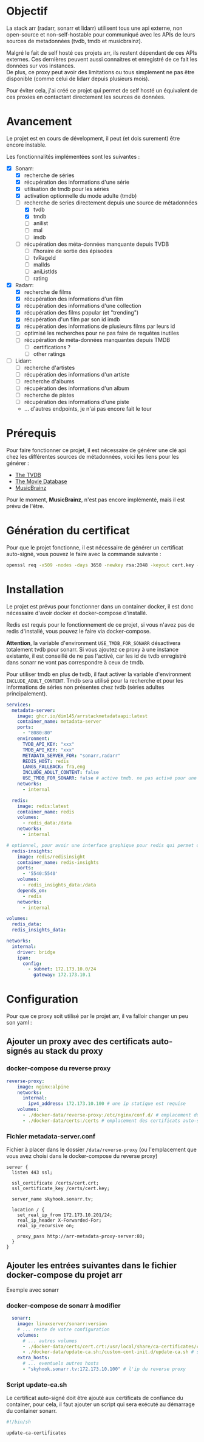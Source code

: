 # Objectif
La stack arr (radarr, sonarr et lidarr) utilisent tous une api externe, non open-source et non-self-hostable
pour communiqué avec les APIs de leurs sources de metadonnées (tvdb, tmdb et musicbrainz).

Malgré le fait de self hosté ces projets arr, ils restent dépendant de ces APIs externes. Ces dernières peuvent aussi connaitres et enregistré de ce fait les données sur vos instances.  
De plus, ce proxy peut avoir des limitations ou tous simplement ne pas être disponible (comme celui de lidarr depuis plusieurs mois).

Pour éviter cela, j'ai créé ce projet qui permet de self hosté un équivalent de ces proxies en contactant directement les sources de données.

# Avancement
Le projet est en cours de dévelopment, il peut (et dois surement) être encore instable.

Les fonctionnalités implémentées sont les suivantes :
- [x] Sonarr:
  - [x] recherche de séries
  - [x] récupération des informations d'une série
  - [x] utilisation de tmdb pour les séries
  - [x] activation optionnelle du mode adulte (tmdb)
  - [ ] recherche de series directement depuis une source de métadonnées
    - [x] tvdb
    - [x] tmdb
    - [ ] anilist
    - [ ] mal
    - [ ] imdb
  - [ ] récupération des méta-données manquante depuis TVDB
    - [ ] l'horaire de sortie des épisodes
    - [ ] tvRageId
    - [ ] malIds
    - [ ] aniListIds
    - [ ] rating
- [x] Radarr:
  - [x] recherche de films
  - [x] récupération des informations d'un film
  - [x] récupération des informations d'une collection
  - [x] récupération des films popular (et "trending")
  - [x] récupération d'un film par son id imdb
  - [x] récupération des informations de plusieurs films par leurs id
  - [ ] optimisé les recherches pour ne pas faire de requêtes inutiles
  - [ ] récupération de méta-données manquantes depuis TMDB
    - [ ] certifications ?
    - [ ] other ratings 
- [ ] Lidarr:
  - [ ] recherche d'artistes
  - [ ] récupération des informations d'un artiste
  - [ ] recherche d'albums
  - [ ] récupération des informations d'un album
  - [ ] recherche de pistes
  - [ ] récupération des informations d'une piste
  - ... d'autres endpoints, je n'ai pas encore fait le tour

# Prérequis
Pour faire fonctionner ce projet, il est nécessaire de générer une clé api chez les différentes sources de 
métadonnées, voici les liens pour les générer :
- [The TVDB](https://thetvdb.com/api-information)
- [The Movie Database](https://developers.themoviedb.org/3/getting-started/introduction)
- [MusicBrainz](https://musicbrainz.org/doc/Development/XML_Web_Service/Version_2)

Pour le moment, **MusicBrainz**, n'est pas encore implémenté, mais il est prévu de l'être.

# Génération du certificat
Pour que le projet fonctionne, il est nécessaire de générer un certificat auto-signé, vous pouvez le faire avec la commande suivante :

```bash
openssl req -x509 -nodes -days 3650 -newkey rsa:2048 -keyout cert.key -out cert.crt -subj "/C=FR/ST=France/L=Paris/O=MyCompany/CN=skyhook.sonarr.tv"
```

# Installation
Le projet est prévus pour fonctionner dans un container docker, il est donc nécessaire d'avoir docker et docker-compose d'installé.

Redis est requis pour le fonctionnement de ce projet, si vous n'avez pas de redis d'installé, vous pouvez le faire via docker-compose.

**Attention**, la variable d'environment `USE_TMDB_FOR_SONARR` désactivera totalement tvdb pour sonarr.
Si vous ajoutez ce proxy à une instance existante, il est conseillé de ne pas l'activé, car les id de tvdb enregistré dans sonarr ne vont pas correspondre à ceux de tmdb.

Pour utiliser tmdb en plus de tvdb, il faut activer la variable d'environment `INCLUDE_ADULT_CONTENT`. 
Tmdb sera utilisé pour la recherche et pour les informations de séries non présentes chez tvdb (séries adultes principalement).

```yaml
services:
  metadata-server:
    image: ghcr.io/dim145/arrstackmetadataapi:latest
    container_name: metadata-server
    ports:
      - "8080:80"
    environment:
      TVDB_API_KEY: "xxx"
      TMDB_API_KEY: "xxx"
      METADATA_SERVER_FOR: "sonarr,radarr"
      REDIS_HOST: redis
      LANGS_FALLBACK: fra,eng
      INCLUDE_ADULT_CONTENT: false
      USE_TMDB_FOR_SONARR: false # active tmdb. ne pas activé pour une instance existante de sonarr. ref au Readme.md
    networks:
      - internal

  redis:
    image: redis:latest
    container_name: redis
    volumes:
      - redis_data:/data
    networks:
      - internal

# optionnel, pour avoir une interface graphique pour redis qui permet de géré le cache
  redis-insights:
    image: redis/redisinsight
    container_name: redis-insights
    ports:
      - '5540:5540'
    volumes:
      - redis_insights_data:/data
    depends_on:
      - redis
    networks:
      - internal

volumes:
  redis_data:
  redis_insights_data:

networks:
  internal:
    driver: bridge
    ipam:
      config:
        - subnet: 172.173.10.0/24
          gateway: 172.173.10.1
```

# Configuration
Pour que ce proxy soit utilisé par le projet arr, il va falloir changer un peu son yaml :

## Ajouter un proxy avec des certificats auto-signés au stack du proxy
### docker-compose du reverse proxy
```yaml
reverse-proxy:
    image: nginx:alpine
    networks:
      internal:
        ipv4_address: 172.173.10.100 # une ip statique est requise
    volumes:
      - ./docker-data/reverse-proxy:/etc/nginx/conf.d/ # emplacement du fichier de conf nginx (ci-dessous)
      - ./docker-data/certs:/certs # emplacement des certificats auto-signés
```
### Fichier metadata-server.conf  
Fichier à placer dans le dossier `/data/reverse-proxy` (ou l'emplacement que vous avez choisi dans le docker-compose du reverse proxy)
```
server {
  listen 443 ssl;

  ssl_certificate /certs/cert.crt;
  ssl_certificate_key /certs/cert.key;

  server_name skyhook.sonarr.tv;

  location / {
    set_real_ip_from 172.173.10.201/24;
    real_ip_header X-Forwarded-For;
    real_ip_recursive on;

    proxy_pass http://arr-metadata-proxy-server:80;
  }
}
```

## Ajouter les entrées suivantes dans le fichier docker-compose du projet arr
Exemple avec sonarr

### docker-compose de sonarr à modifier
```yaml
  sonarr:
    image: linuxserver/sonarr:version
    # ... reste de votre configuration
    volumes:
      # ... autres volumes
      - ./docker-data/certs/cert.crt:/usr/local/share/ca-certificates/cert.crt # ajoute juste le certificat auto-signé
      - ./docker-data/update-ca.sh:/custom-cont-init.d/update-ca.sh # script pour mettre à jour les certificats au démarrage du container
    extra_hosts: 
      # ... eventuels autres hosts
      - "skyhook.sonarr.tv:172.173.10.100" # l'ip du reverse proxy
```

### Script update-ca.sh
Le certificat auto-signé doit être ajouté aux certificats de confiance du container, pour cela, il faut ajouter un script qui sera exécuté au démarrage du container sonarr.
```bash
#!/bin/sh

update-ca-certificates

```